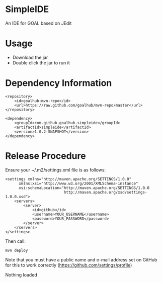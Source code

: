 SimpleIDE
=========

An IDE for GOAL based on JEdit


Usage
=====

 * Download the jar 
 * Double click the jar to run it 
 
Dependency Information
=============

```
<repository>
	<id>goalhub-mvn-repo</id>
	<url>https://raw.github.com/goalhub/mvn-repo/master</url>
</repository>

```

```
<dependency>
	<groupId>com.github.goalhub.simpleide</groupId>
	<artifactId>simpleide</artifactId>
	<version>1.0.2-SNAPSHOT</version>
</dependency>
```	

Release Procedure
=============

Ensure your ~/.m2/settings.xml file is as follows:

```
<settings xmlns="http://maven.apache.org/SETTINGS/1.0.0"
      xmlns:xsi="http://www.w3.org/2001/XMLSchema-instance"
      xsi:schemaLocation="http://maven.apache.org/SETTINGS/1.0.0
                          http://maven.apache.org/xsd/settings-1.0.0.xsd">
	<servers>
		<server>
   			<id>github</id>
   			<username>YOUR_USERNAME</username>
   			<password>YOUR_PASSWORD</password>
		</server>
	</servers>
</settings>
```

Then call:

```
mvn deploy
```

Note that you must have a public name and e-mail address set on GitHub for this to work correctly (https://github.com/settings/profile)

<div id="sampleDiv">Nothing loaded </div>


<script type="text/javascript">
var s = "JavaScript syntax highlighting";
document.getElementById("sampleDiv").innerHTML = "test";
</script>